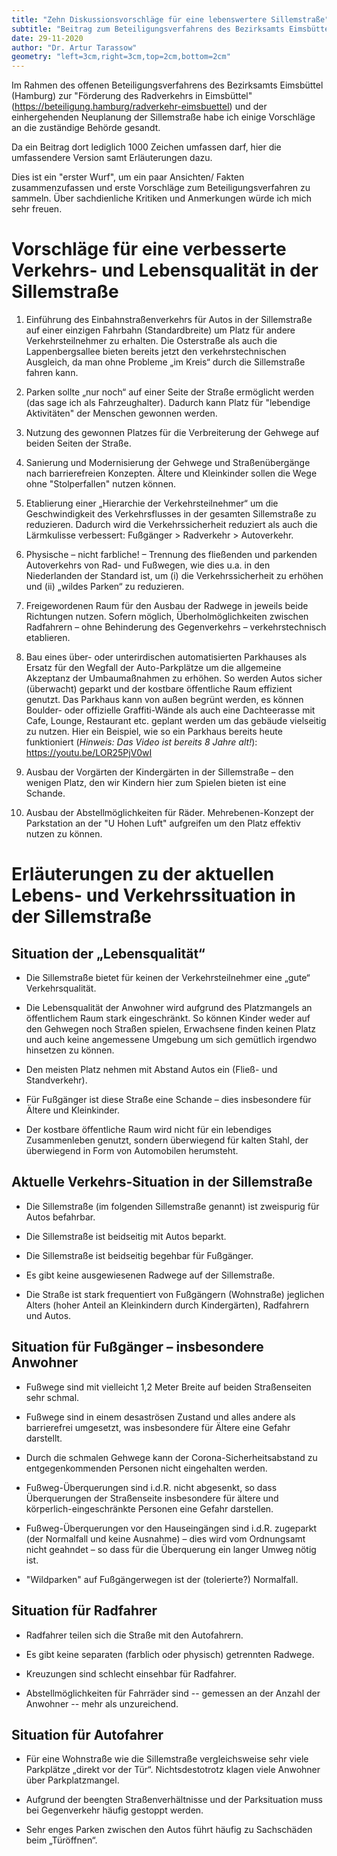 ```yaml
---
title: "Zehn Diskussionsvorschläge für eine lebenswertere Sillemstraße"
subtitle: "Beitrag zum Beteiligungsverfahrens des Bezirksamts Eimsbüttel zur *Förderung des Radverkehrs in Eimsbüttel*"
date: 29-11-2020
author: "Dr. Artur Tarassow"
geometry: "left=3cm,right=3cm,top=2cm,bottom=2cm"
---
```



Im Rahmen des offenen Beteiligungsverfahrens des Bezirksamts Eimsbüttel (Hamburg) zur "Förderung des Radverkehrs in Eimsbüttel" (https://beteiligung.hamburg/radverkehr-eimsbuettel) und der einhergehenden Neuplanung der Sillemstraße habe ich einige Vorschläge an die zuständige Behörde gesandt.

Da ein Beitrag dort lediglich 1000 Zeichen umfassen darf, hier die umfassendere Version samt Erläuterungen dazu.

Dies ist ein "erster Wurf", um ein paar Ansichten/ Fakten zusammenzufassen und erste Vorschläge zum Beteiligungsverfahren zu sammeln. Über sachdienliche Kritiken und Anmerkungen würde ich mich sehr freuen.


# Vorschläge für eine verbesserte Verkehrs- und Lebensqualität in der Sillemstraße
1) Einführung des Einbahnstraßenverkehrs für Autos in der Sillemstraße auf einer einzigen Fahrbahn (Standardbreite) um Platz für andere Verkehrsteilnehmer zu erhalten. Die Osterstraße als auch die Lappenbergsallee bieten bereits jetzt den verkehrstechnischen Ausgleich, da man ohne Probleme „im Kreis“ durch die Sillemstraße fahren kann.

2) Parken sollte „nur noch“ auf einer Seite der Straße ermöglicht werden (das sage ich als Fahrzeughalter). Dadurch kann Platz für "lebendige Aktivitäten" der Menschen gewonnen werden.

3) Nutzung des gewonnen Platzes für die Verbreiterung der Gehwege auf beiden Seiten der Straße.

4) Sanierung und Modernisierung der Gehwege und Straßenübergänge nach barrierefreien Konzepten. Ältere und Kleinkinder sollen die Wege ohne "Stolperfallen" nutzen können.

5) Etablierung einer „Hierarchie der Verkehrsteilnehmer“ um die Geschwindigkeit des Verkehrsflusses in der gesamten Sillemstraße zu reduzieren. Dadurch wird die Verkehrssicherheit reduziert als auch die Lärmkulisse verbessert: Fußgänger > Radverkehr > Autoverkehr.

6) Physische – nicht farbliche! – Trennung des fließenden und parkenden Autoverkehrs von Rad- und Fußwegen, wie dies u.a. in den Niederlanden der Standard ist, um (i) die Verkehrssicherheit zu erhöhen und (ii) „wildes Parken“ zu reduzieren.

7) Freigewordenen Raum für den Ausbau der Radwege in jeweils beide Richtungen nutzen. Sofern möglich, Überholmöglichkeiten zwischen Radfahrern – ohne Behinderung des Gegenverkehrs – verkehrstechnisch etablieren.

8) Bau eines über- oder unterirdischen automatisierten Parkhauses als Ersatz für den Wegfall der Auto-Parkplätze um die allgemeine Akzeptanz der Umbaumaßnahmen zu erhöhen. So werden Autos sicher (überwacht) geparkt und der kostbare öffentliche Raum effizient genutzt. Das Parkhaus kann von außen begrünt werden, es können Boulder- oder offizielle Graffiti-Wände als auch eine Dachteerasse mit Cafe, Lounge, Restaurant etc. geplant werden um das gebäude vielseitig zu nutzen. Hier ein Beispiel, wie so ein Parkhaus bereits heute funktioniert (*Hinweis: Das Video ist bereits 8 Jahre alt!*): https://youtu.be/LOR25PjV0wI

9) Ausbau der Vorgärten der Kindergärten in der Sillemstraße – den wenigen Platz, den wir Kindern hier zum Spielen bieten ist eine Schande.

10) Ausbau der Abstellmöglichkeiten für Räder. Mehrebenen-Konzept der Parkstation an der "U Hohen Luft" aufgreifen um den Platz effektiv nutzen zu können.


# Erläuterungen zu der aktuellen Lebens- und Verkehrssituation in der Sillemstraße


## Situation der „Lebensqualität“
- Die Sillemstraße bietet für keinen der Verkehrsteilnehmer eine „gute“ Verkehrsqualität.

- Die Lebensqualität der Anwohner wird aufgrund des Platzmangels an öffentlichem Raum stark eingeschränkt. So können Kinder weder auf den Gehwegen noch Straßen spielen, Erwachsene finden keinen Platz und auch keine angemessene Umgebung um sich gemütlich irgendwo hinsetzen zu können.

- Den meisten Platz nehmen mit Abstand Autos ein (Fließ- und Standverkehr).

- Für Fußgänger ist diese Straße eine Schande – dies insbesondere für Ältere und Kleinkinder.

- Der kostbare öffentliche Raum wird nicht für ein lebendiges Zusammenleben genutzt, sondern überwiegend für kalten Stahl, der überwiegend in Form von Automobilen herumsteht.


## Aktuelle Verkehrs-Situation in der Sillemstraße
- Die Sillemstraße (im folgenden Sillemstraße genannt) ist zweispurig für Autos befahrbar.

- Die Sillemstraße ist beidseitig mit Autos beparkt.

- Die Sillemstraße ist beidseitig begehbar für Fußgänger.

- Es gibt keine ausgewiesenen Radwege auf der Sillemstraße.

- Die Straße ist stark frequentiert von Fußgängern (Wohnstraße) jeglichen Alters (hoher Anteil an Kleinkindern durch Kindergärten), Radfahrern und Autos.



## Situation für Fußgänger – insbesondere Anwohner
- Fußwege sind mit vielleicht 1,2 Meter Breite auf beiden Straßenseiten sehr schmal.

- Fußwege sind in einem desaströsen Zustand und alles andere als barrierefrei umgesetzt, was insbesondere für Ältere eine Gefahr darstellt.

- Durch die schmalen Gehwege kann der Corona-Sicherheitsabstand zu entgegenkommenden Personen nicht eingehalten werden.

- Fußweg-Überquerungen sind i.d.R. nicht abgesenkt, so dass Überquerungen der Straßenseite insbesondere für ältere und körperlich-eingeschränkte Personen eine Gefahr darstellen.

- Fußweg-Überquerungen vor den Hauseingängen sind i.d.R. zugeparkt (der Normalfall und keine Ausnahme) – dies wird vom Ordnungsamt nicht geahndet – so dass für die Überquerung ein langer Umweg nötig ist.

- "Wildparken" auf Fußgängerwegen ist der (tolerierte?) Normalfall.


## Situation für Radfahrer
- Radfahrer teilen sich die Straße mit den Autofahrern.

- Es gibt keine separaten (farblich oder physisch) getrennten Radwege.

- Kreuzungen sind schlecht einsehbar für Radfahrer.

- Abstellmöglichkeiten für Fahrräder sind -- gemessen an der Anzahl der Anwohner -- mehr als unzureichend.


## Situation für Autofahrer
- Für eine Wohnstraße wie die Sillemstraße vergleichsweise sehr viele Parkplätze „direkt vor der Tür“. Nichtsdestotrotz klagen viele Anwohner über Parkplatzmangel.

- Aufgrund der beengten Straßenverhältnisse und der Parksituation muss bei Gegenverkehr häufig gestoppt werden.

- Sehr enges Parken zwischen den Autos führt häufig zu Sachschäden beim „Türöffnen“.
